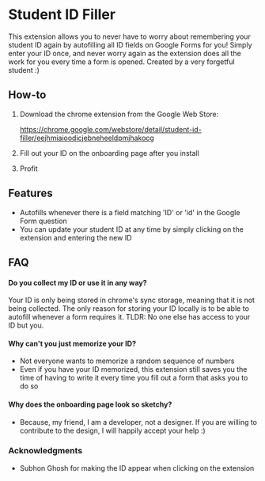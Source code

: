 
# Student ID Filler

This extension allows you to never have to worry about remembering your student ID again by autofilling all ID fields on Google Forms for you! Simply enter your ID once, and never worry again as the extension does all the work for you every time a form is opened. Created by a very forgetful student :)





## How-to

1. Download the chrome extension from the Google Web Store: 

   https://chrome.google.com/webstore/detail/student-id-filler/eejhmiaioodicjebneheeldpmjhakocg
    
2. Fill out your ID on the onboarding page after you install

3. Profit


## Features

- Autofills whenever there is a field matching 'ID' or 'id' in the Google Form question
- You can update your student ID at any time by simply clicking on the extension and entering the new ID


## FAQ

#### Do you collect my ID or use it in any way?

Your ID is only being stored in chrome's sync storage, meaning that it  is not being collected. The only reason for storing your ID locally is to be able to autofill whenever a form requires it. TLDR: No one else has access to your ID but you.

#### Why can't you just memorize your ID?

- Not everyone wants to memorize a random sequence of numbers 
- Even if you have your ID memorized, this extension still saves you the time of having to write it every time you fill out a form that asks you to do so 

#### Why does the onboarding page look so sketchy?

- Because, my friend, I am a developer, not a designer. If you are willing to contribute to the design, I will happily accept your help :)



### Acknowledgments

- Subhon Ghosh for making the ID appear when clicking on the extension



